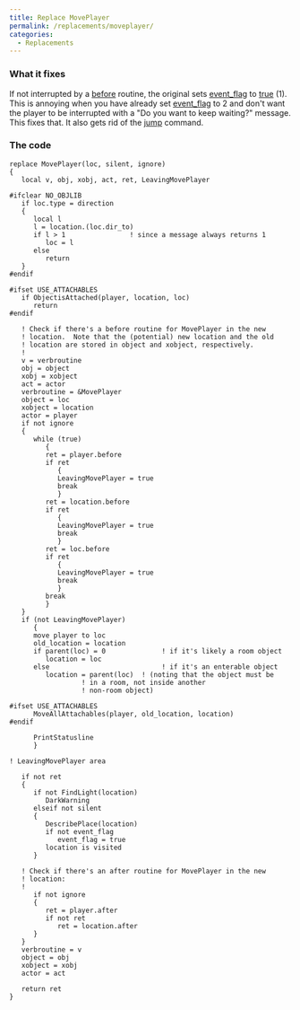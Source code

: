 ```yaml
---
title: Replace MovePlayer
permalink: /replacements/moveplayer/
categories: 
  - Replacements
---
```


### What it fixes

If not interrupted by a [before](properties/before/) routine, the
original sets [event_flag](globals/event_flag/) to
[true](definitions/true/) (1). This is annoying when you have already set
[event_flag](globals/event_flag/) to 2 and don't want the player to
be interrupted with a "Do you want to keep waiting?" message. This fixes
that. It also gets rid of the [jump](guts/jump/) command.

### The code

    replace MovePlayer(loc, silent, ignore)
    {
       local v, obj, xobj, act, ret, LeavingMovePlayer

    #ifclear NO_OBJLIB
       if loc.type = direction
       {
          local l
          l = location.(loc.dir_to)
          if l > 1                ! since a message always returns 1
             loc = l
          else
             return
       }
    #endif

    #ifset USE_ATTACHABLES
       if ObjectisAttached(player, location, loc)
          return
    #endif

       ! Check if there's a before routine for MovePlayer in the new
       ! location.  Note that the (potential) new location and the old
       ! location are stored in object and xobject, respectively.
       !
       v = verbroutine
       obj = object
       xobj = xobject
       act = actor
       verbroutine = &MovePlayer
       object = loc
       xobject = location
       actor = player
       if not ignore
       {
          while (true)
             {
             ret = player.before
             if ret
                {
                LeavingMovePlayer = true
                break
                }
             ret = location.before
             if ret
                {
                LeavingMovePlayer = true
                break
                }
             ret = loc.before
             if ret
                {
                LeavingMovePlayer = true
                break
                }
             break
             }
       }
       if (not LeavingMovePlayer)
          {
          move player to loc
          old_location = location
          if parent(loc) = 0              ! if it's likely a room object
             location = loc
          else                            ! if it's an enterable object
             location = parent(loc)  ! (noting that the object must be
                      ! in a room, not inside another
                      ! non-room object)

    #ifset USE_ATTACHABLES
          MoveAllAttachables(player, old_location, location)
    #endif

          PrintStatusline
          }

    ! LeavingMovePlayer area

       if not ret
       {
          if not FindLight(location)
             DarkWarning
          elseif not silent
          {
             DescribePlace(location)
             if not event_flag
                event_flag = true
             location is visited
          }

       ! Check if there's an after routine for MovePlayer in the new
       ! location:
       !
          if not ignore
          {
             ret = player.after
             if not ret
                ret = location.after
          }
       }
       verbroutine = v
       object = obj
       xobject = xobj
       actor = act

       return ret
    }
